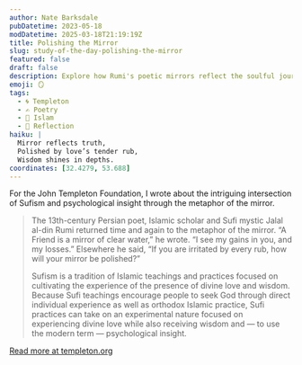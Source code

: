 ```yaml
---
author: Nate Barksdale
pubDatetime: 2023-05-18
modDatetime: 2025-03-18T21:19:19Z
title: Polishing the Mirror
slug: study-of-the-day-polishing-the-mirror
featured: false
draft: false
description: Explore how Rumi's poetic mirrors reflect the soulful journey of Sufism, blending divine love with profound psychological insights.
emoji: 🪞
tags:
  - 🌀 Templeton
  - ✍️ Poetry
  - 🌙 Islam
  - 🌅 Reflection
haiku: |
  Mirror reflects truth,
  Polished by love’s tender rub,
  Wisdom shines in depths.
coordinates: [32.4279, 53.688]
---
```


For the John Templeton Foundation, I wrote about the intriguing intersection of Sufism and psychological insight through the metaphor of the mirror.

> The 13th-century Persian poet, Islamic scholar and Sufi mystic Jalal al-din Rumi returned time and again to the metaphor of the mirror. “A Friend is a mirror of clear water,” he wrote. “I see my gains in you, and my losses.” Elsewhere he said, “If you are irritated by every rub, how will your mirror be polished?”
>
> Sufism is a tradition of Islamic teachings and practices focused on cultivating the experience of the presence of divine love and wisdom. Because Sufi teachings encourage people to seek God through direct individual experience as well as orthodox Islamic practice, Sufi practices can take on an experimental nature focused on experiencing divine love while also receiving wisdom and — to use the modern term — psychological insight.

[Read more at templeton.org](https://www.templeton.org/news/polishing-the-mirror)
